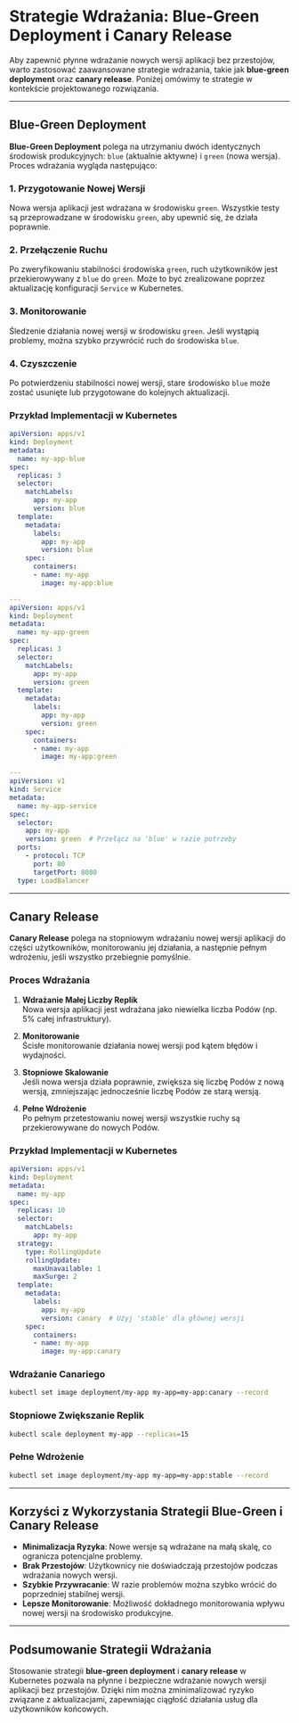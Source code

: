 # Strategie Wdrażania: Blue-Green Deployment i Canary Release

Aby zapewnić płynne wdrażanie nowych wersji aplikacji bez przestojów, warto zastosować zaawansowane strategie wdrażania, takie jak **blue-green deployment** oraz **canary release**. Poniżej omówimy te strategie w kontekście projektowanego rozwiązania.

---

## Blue-Green Deployment

**Blue-Green Deployment** polega na utrzymaniu dwóch identycznych środowisk produkcyjnych: `blue` (aktualnie aktywne) i `green` (nowa wersja). Proces wdrażania wygląda następująco:

### 1. Przygotowanie Nowej Wersji

Nowa wersja aplikacji jest wdrażana w środowisku `green`. Wszystkie testy są przeprowadzane w środowisku `green`, aby upewnić się, że działa poprawnie.

### 2. Przełączenie Ruchu

Po zweryfikowaniu stabilności środowiska `green`, ruch użytkowników jest przekierowywany z `blue` do `green`. Może to być zrealizowane poprzez aktualizację konfiguracji `Service` w Kubernetes.

### 3. Monitorowanie

Śledzenie działania nowej wersji w środowisku `green`. Jeśli wystąpią problemy, można szybko przywrócić ruch do środowiska `blue`.

### 4. Czyszczenie

Po potwierdzeniu stabilności nowej wersji, stare środowisko `blue` może zostać usunięte lub przygotowane do kolejnych aktualizacji.

### Przykład Implementacji w Kubernetes

```yaml
apiVersion: apps/v1
kind: Deployment
metadata:
  name: my-app-blue
spec:
  replicas: 3
  selector:
    matchLabels:
      app: my-app
      version: blue
  template:
    metadata:
      labels:
        app: my-app
        version: blue
    spec:
      containers:
      - name: my-app
        image: my-app:blue

---
apiVersion: apps/v1
kind: Deployment
metadata:
  name: my-app-green
spec:
  replicas: 3
  selector:
    matchLabels:
      app: my-app
      version: green
  template:
    metadata:
      labels:
        app: my-app
        version: green
    spec:
      containers:
      - name: my-app
        image: my-app:green

---
apiVersion: v1
kind: Service
metadata:
  name: my-app-service
spec:
  selector:
    app: my-app
    version: green  # Przełącz na 'blue' w razie potrzeby
  ports:
    - protocol: TCP
      port: 80
      targetPort: 8080
  type: LoadBalancer
```

---

## Canary Release

**Canary Release** polega na stopniowym wdrażaniu nowej wersji aplikacji do części użytkowników, monitorowaniu jej działania, a następnie pełnym wdrożeniu, jeśli wszystko przebiegnie pomyślnie.

### Proces Wdrażania

1. **Wdrażanie Małej Liczby Replik**  
   Nowa wersja aplikacji jest wdrażana jako niewielka liczba Podów (np. 5% całej infrastruktury).

2. **Monitorowanie**  
   Ścisłe monitorowanie działania nowej wersji pod kątem błędów i wydajności.

3. **Stopniowe Skalowanie**  
   Jeśli nowa wersja działa poprawnie, zwiększa się liczbę Podów z nową wersją, zmniejszając jednocześnie liczbę Podów ze starą wersją.

4. **Pełne Wdrożenie**  
   Po pełnym przetestowaniu nowej wersji wszystkie ruchy są przekierowywane do nowych Podów.

### Przykład Implementacji w Kubernetes

```yaml
apiVersion: apps/v1
kind: Deployment
metadata:
  name: my-app
spec:
  replicas: 10
  selector:
    matchLabels:
      app: my-app
  strategy:
    type: RollingUpdate
    rollingUpdate:
      maxUnavailable: 1
      maxSurge: 2
  template:
    metadata:
      labels:
        app: my-app
        version: canary  # Użyj 'stable' dla głównej wersji
    spec:
      containers:
      - name: my-app
        image: my-app:canary
```

### Wdrażanie Canariego

```bash
kubectl set image deployment/my-app my-app=my-app:canary --record
```

### Stopniowe Zwiększanie Replik

```bash
kubectl scale deployment my-app --replicas=15
```

### Pełne Wdrożenie

```bash
kubectl set image deployment/my-app my-app=my-app:stable --record
```

---

## Korzyści z Wykorzystania Strategii Blue-Green i Canary Release

- **Minimalizacja Ryzyka**: Nowe wersje są wdrażane na małą skalę, co ogranicza potencjalne problemy.
- **Brak Przestojów**: Użytkownicy nie doświadczają przestojów podczas wdrażania nowych wersji.
- **Szybkie Przywracanie**: W razie problemów można szybko wrócić do poprzedniej stabilnej wersji.
- **Lepsze Monitorowanie**: Możliwość dokładnego monitorowania wpływu nowej wersji na środowisko produkcyjne.

---

## Podsumowanie Strategii Wdrażania

Stosowanie strategii **blue-green deployment** i **canary release** w Kubernetes pozwala na płynne i bezpieczne wdrażanie nowych wersji aplikacji bez przestojów. Dzięki nim można zminimalizować ryzyko związane z aktualizacjami, zapewniając ciągłość działania usług dla użytkowników końcowych.
```


```

